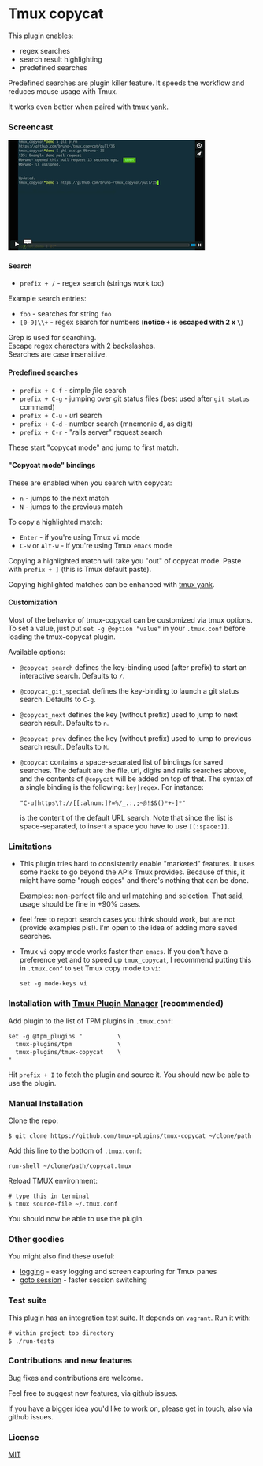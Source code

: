 # Tmux copycat

This plugin enables:

- regex searches
- search result highlighting
- predefined searches

Predefined searches are plugin killer feature. It speeds the workflow and
reduces mouse usage with Tmux.

It works even better when paired with
[tmux yank](https://github.com/tmux-plugins/tmux-yank).

### Screencast

[![screencast screenshot](/video/screencast_img.png)](https://vimeo.com/101867689)

#### Search

- `prefix + /` - regex search (strings work too)

Example search entries:

- `foo` - searches for string `foo`
- `[0-9]\\+` - regex search for numbers (**notice `+` is escaped with 2 x `\`**)

Grep is used for searching.<br/>
Escape regex characters with 2 backslashes.<br/>
Searches are case insensitive.<br/>

#### Predefined searches

- `prefix + C-f` - simple *f*ile search
- `prefix + C-g` - jumping over *g*it status files (best used after `git status` command)
- `prefix + C-u` - *u*rl search
- `prefix + C-d` - number search (mnemonic d, as digit)
- `prefix + C-r` - "*r*ails server" request search

These start "copycat mode" and jump to first match.

#### "Copycat mode" bindings

These are enabled when you search with copycat:

- `n` - jumps to the next match
- `N` - jumps to the previous match

To copy a highlighted match:

- `Enter` - if you're using Tmux `vi` mode
- `C-w` or `Alt-w` - if you're using Tmux `emacs` mode

Copying a highlighted match will take you "out" of copycat mode. Paste with
`prefix + ]` (this is Tmux default paste).

Copying highlighted matches can be enhanced with
[tmux yank](https://github.com/tmux-plugins/tmux-yank).

#### Customization

Most of the behavior of tmux-copycat can be customized via tmux options. To
set a value, just put `set -g @option "value"` in your `.tmux.conf` before
loading the tmux-copycat plugin.

Available options:

- `@copycat_search` defines the key-binding used (after prefix) to start an
  interactive search. Defaults to `/`.

- `@copycat_git_special` defines the key-binding to launch a git status
  search. Defaults to `C-g`.

- `@copycat_next` defines the key (without prefix) used to jump to next search
  result. Defaults to `n`.

- `@copycat_prev` defines the key (without prefix) used to jump to previous search
  result. Defaults to `N`.

- `@copycat` contains a space-separated list of bindings for saved searches.
  The default are the file, url, digits and rails searches above, and the
  contents of `@copycat` will be added on top of that. The syntax of a
  single binding is the following: `key|regex`. For instance:

  `"C-u|https\?://[[:alnum:]?=%/_.:,;~@!$&()*+-]*"`

  is the content of the default URL search. Note that since the list is
  space-separated, to insert a space you have to use `[[:space:]]`.


### Limitations

- This plugin tries hard to consistently enable "marketed" features. It uses some
  hacks to go beyond the APIs Tmux provides. Because of this, it might have some
  "rough edges" and there's nothing that can be done.

  Examples: non-perfect file and url matching and selection. That said, usage
  should be fine in +90% cases.

- feel free to report search cases you think should work, but are not
  (provide examples pls!). I'm open to the idea of adding more saved searches.

- Tmux `vi` copy mode works faster than `emacs`. If you don't have a preference
  yet and to speed up `tmux_copycat`, I recommend putting this in `.tmux.conf`
  to set Tmux copy mode to `vi`:

      set -g mode-keys vi

### Installation with [Tmux Plugin Manager](https://github.com/tmux-plugins/tpm) (recommended)

Add plugin to the list of TPM plugins in `.tmux.conf`:

    set -g @tpm_plugins "          \
      tmux-plugins/tpm             \
      tmux-plugins/tmux-copycat    \
    "

Hit `prefix + I` to fetch the plugin and source it. You should now be able to
use the plugin.

### Manual Installation

Clone the repo:

    $ git clone https://github.com/tmux-plugins/tmux-copycat ~/clone/path

Add this line to the bottom of `.tmux.conf`:

    run-shell ~/clone/path/copycat.tmux

Reload TMUX environment:

    # type this in terminal
    $ tmux source-file ~/.tmux.conf

You should now be able to use the plugin.

### Other goodies

You might also find these useful:

- [logging](https://github.com/tmux-plugins/tmux-logging) - easy logging and
  screen capturing for Tmux panes
- [goto session](https://github.com/tmux-plugins/tmux-goto-session) - faster session
  switching

### Test suite

This plugin has an integration test suite. It depends on `vagrant`.
Run it with:

    # within project top directory
    $ ./run-tests

### Contributions and new features

Bug fixes and contributions are welcome.

Feel free to suggest new features, via github issues.

If you have a bigger idea you'd like to work on, please get in touch, also via
github issues.

### License

[MIT](LICENSE.md)
